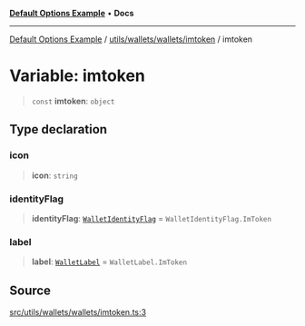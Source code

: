 [**Default Options Example**](../../../../../README.md) • **Docs**

***

[Default Options Example](../../../../../modules.md) / [utils/wallets/wallets/imtoken](../README.md) / imtoken

# Variable: imtoken

> `const` **imtoken**: `object`

## Type declaration

### icon

> **icon**: `string`

### identityFlag

> **identityFlag**: [`WalletIdentityFlag`](../../../types/enumerations/WalletIdentityFlag.md) = `WalletIdentityFlag.ImToken`

### label

> **label**: [`WalletLabel`](../../../types/enumerations/WalletLabel.md) = `WalletLabel.ImToken`

## Source

[src/utils/wallets/wallets/imtoken.ts:3](https://github.com/bgd-labs/fe-shared/blob/022d31eeb7e61eeffe2ddf65992458f822122ffc/src/utils/wallets/wallets/imtoken.ts#L3)
